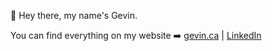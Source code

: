 

👋 Hey there, my name's Gevin.

You can find everything on my website ➡️ <a href="https://www.gevin.ca">gevin.ca</a> | <a href="https://www.linkedin.com/in/gevinm/">LinkedIn</a>
